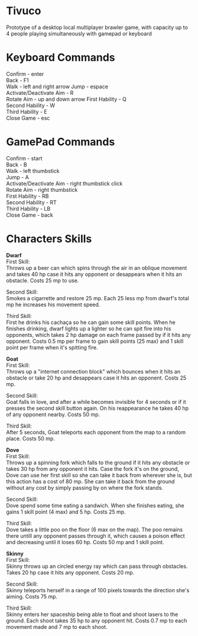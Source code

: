 # Tivuco
Prototype of a desktop local multiplayer brawler game, with capacity up to 4 people playing simultaneously with gamepad or keyboard

# Keyboard Commands
Confirm - enter  
Back - F1  
Walk - left and right arrow
Jump - espace  
Activate/Deactivate Aim - R  
Rotate Aim - up and down arrow 
First Hability - Q  
Second Hability - W  
Third Hability - E  
Close Game - esc  

# GamePad Commands
Confirm - start  
Back - B  
Walk - left thumbstick  
Jump - A  
Activate/Deactivate Aim - right thumbstick click  
Rotate Aim - right thumbstick  
First Hability - RB  
Second Hability - RT  
Third Hability - LB  
Close Game - back  


# Characters Skills

<b>Dwarf</b>  
First Skill:  
Throws up a beer can which spins through the air in an oblique movement and takes 40 hp case it hits any opponent or desappears when it hits an obstacle. Costs 25 mp to use.  
  
Second Skill:  
Smokes a cigarrette and restore 25 mp. Each 25 less mp from dwarf's total mp he increases his movement speed.  
  
Third Skill:  
First he drinks his cachaça so he can gain some skill points. When he finishes drinking, dwarf lights up a lighter so he can spit fire into his opponents, which takes 2 hp damage on each frame passed by if it hits any opponent. Costs 0.5 mp per frame to gain skill points (25 max) and 1 skill point per frame when it's spitting fire.  
  
  
<b>Goat</b>   
First Skill:  
Throws up a "internet connection block" which bounces when it hits an obstacle or take 20 hp and desappears case it hits an opponent. Costs 25 mp.  
  
Second Skill:  
Goat falls in love, and after a while becomes invisible for 4 seconds or if it presses the second skill button again. On his reappearance he takes 40 hp of any opponent nearby. Costs 50 mp.  
  
Third Skill:  
After 5 seconds, Goat teleports each opponent from the map to a random place. Costs 50 mp.  
  
  
<b>Dove</b>   
First Skill:  
Throws up a spinning fork which falls to the ground if it hits any obstacle or takes 30 hp from any opponent it hits. Case the fork it's on the ground, Dove can use her first skill so she can take it back from wherever she is, but this action has a cost of 80 mp. She can take it back from the ground without any cost by simply passing by on where the fork stands.  
  
Second Skill:  
Dove spend some time eating a sandwich. When she finishes eating, she gains 1 skill point (4 max) and 5 hp. Costs 25 mp.  
  
Third Skill:  
Dove takes a little poo on the floor (6 max on the map). The poo remains there untill any opponent passes through it, which causes a poison effect and decreasing until it loses 60 hp. Costs 50 mp and 1 skill point.  
  
  
<b>Skinny</b>   
First Skill:  
Skinny throws up an circled energy ray which can pass through obstacles. Takes 20 hp case it hits any opponent. Costs 20 mp.  
  
Second Skill:  
Skinny teleports herself in a range of 100 pixels towards the direction she's aiming. Costs 75 mp.   
  
Third Skill:  
Skinny enters her spaceship being able to float and shoot lasers to the ground. Each shoot takes 35 hp to any opponent hit. Costs 0.7 mp to each movement made and 7 mp to each shoot.
